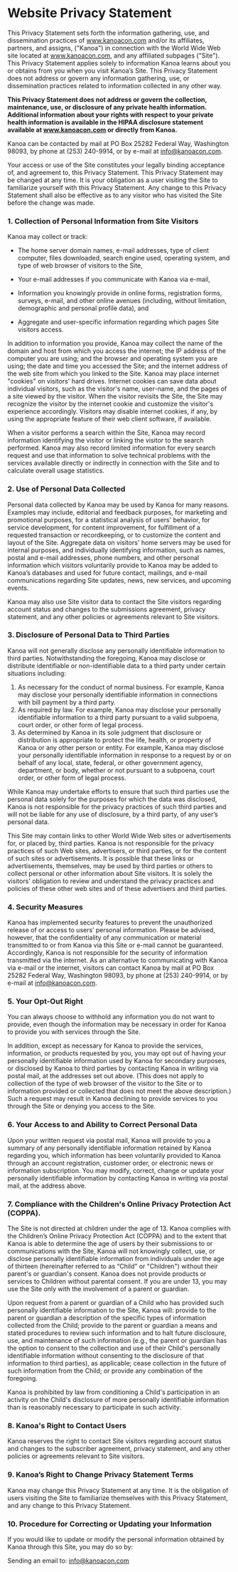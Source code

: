 
# Website Privacy Statement

This Privacy Statement sets forth the information gathering, use, and dissemination practices of www.kanoacon.com and/or its affiliates, partners, and assigns, ("Kanoa") in connection with the World Wide Web site located at www.kanoacon.com, and any affiliated subpages ("Site").  This Privacy Statement applies solely to information Kanoa learns about you or obtains from you when you visit Kanoa’s Site.  This Privacy Statement does not address or govern any information gathering, use, or dissemination practices related to information collected in any other way.

**This Privacy Statement does not address or govern the collection, maintenance, use, or disclosure of any private health information.  Additional information about your rights with respect to your private health information is available in the HIPAA disclosure statement available at www.kanoacon.com or directly from Kanoa.**

Kanoa can be contacted by mail at PO Box 25282 Federal Way, Washington 98093, by phone at (253) 240-9914, or by e-mail at info@kanoacon.com.

Your access or use of the Site constitutes your legally binding acceptance of, and agreement to, this Privacy Statement.  This Privacy Statement may be changed at any time.  It is your obligation as a user visiting the Site to familiarize yourself with this Privacy Statement.  Any change to this Privacy Statement shall also be effective as to any visitor who has visited the Site before the change was made.

### 1. Collection of Personal Information from Site Visitors

Kanoa may collect or track:

* The home server domain names, e-mail addresses, type of client computer, files downloaded, search engine used, operating system, and type of web browser of visitors to the Site,

* Your e-mail addresses if you communicate with Kanoa via e-mail,

* Information you knowingly provide in online forms, registration forms, surveys, e-mail, and other online avenues (including, without limitation, demographic and personal profile data), and

* Aggregate and user-specific information regarding which pages Site visitors access.

In addition to information you provide, Kanoa may collect the name of the domain and host from which you access the internet; the IP address of the computer you are using; and the browser and operating system you are using; the date and time you accessed the Site; and the internet address of the web site from which you linked to the Site.  Kanoa may place internet "cookies" on visitors' hard drives.  Internet cookies can save data about individual visitors, such as the visitor's name, user-name, and the pages of a site viewed by the visitor.  When the visitor revisits the Site, the Site may recognize the visitor by the internet cookie and customize the visitor's experience accordingly.  Visitors may disable internet cookies, if any, by using the appropriate feature of their web client software, if available.

When a visitor performs a search within the Site, Kanoa may record information identifying the visitor or linking the visitor to the search performed.  Kanoa may also record limited information for every search request and use that information to solve technical problems with the services available directly or indirectly in connection with the Site and to calculate overall usage statistics.

### 2. Use of Personal Data Collected

Personal data collected by Kanoa may be used by Kanoa for many reasons.  Examples may include, editorial and feedback purposes, for marketing and promotional purposes, for a statistical analysis of users' behavior, for service development, for content improvement, for fulfillment of a requested transaction or recordkeeping, or to customize the content and layout of the Site.  Aggregate data on visitors' home servers may be used for internal purposes, and individually identifying information, such as names, postal and e-mail addresses, phone numbers, and other personal information which visitors voluntarily provide to Kanoa may be added to Kanoa’s databases and used for future contact, mailings, and e-mail communications regarding Site updates, news, new services, and upcoming events.

Kanoa may also use Site visitor data to contact the Site visitors regarding account status and changes to the submissions agreement, privacy statement, and any other policies or agreements relevant to Site visitors.

### 3. Disclosure of Personal Data to Third Parties

Kanoa will not generally disclose any personally identifiable information to third parties.  Notwithstanding the foregoing, Kanoa may disclose or distribute identifiable or non-identifiable data to a third party under certain situations including:

1.  As necessary for the conduct of normal business.  For example, Kanoa may disclose your personally identifiable information in connections with bill payment by a third party.
2.  As required by law.  For example, Kanoa may disclose your personally identifiable information to a third party pursuant to a valid subpoena, court order, or other form of legal process.
3.  As determined by Kanoa in its sole judgment that disclosure or distribution is appropriate to protect the life, health, or property of Kanoa or any other person or entity.  For example, Kanoa may disclose your personally identifiable information in response to a request by or on behalf of any local, state, federal, or other government agency, department, or body, whether or not pursuant to a subpoena, court order, or other form of legal process.

While Kanoa may undertake efforts to ensure that such third parties use the personal data solely for the purposes for which the data was disclosed, Kanoa is not responsible for the privacy practices of such third parties and will not be liable for any use of disclosure, by a third party, of any user’s personal data.

This Site may contain links to other World Wide Web sites or advertisements for, or placed by, third parties.  Kanoa is not responsible for the privacy practices of such Web sites, advertisers, or third parties, or for the content of such sites or advertisements.  It is possible that these links or advertisements, themselves, may be used by third parties or others to collect personal or other information about Site visitors.  It is solely the visitors' obligation to review and understand the privacy practices and policies of these other web sites and of these advertisers and third parties.

### 4. Security Measures

Kanoa has implemented security features to prevent the unauthorized release of or access to users’ personal information.  Please be advised, however, that the confidentiality of any communication or material transmitted to or from Kanoa via this Site or e-mail cannot be guaranteed.  Accordingly, Kanoa is not responsible for the security of information transmitted via the internet.  As an alternative to communicating with Kanoa via e-mail or the internet, visitors can contact Kanoa by mail at PO Box 25282 Federal Way, Washington 98093, by phone at (253) 240-9914, or by e-mail at info@kanoacon.com.

### 5. Your Opt-Out Right

You can always choose to withhold any information you do not want to provide, even though the information may be necessary in order for Kanoa to provide you with services through the Site.

In addition, except as necessary for Kanoa to provide the services, information, or products requested by you, you may opt out of having your personally identifiable information used by Kanoa for secondary purposes, or disclosed by Kanoa to third parties by contacting Kanoa in writing via postal mail, at the addresses set out above. (This does not apply to collection of the type of web browser of the visitor to the Site or to information provided or collected that does not meet the above description.)  Such a request may result in Kanoa declining to provide services to you through the Site or denying you access to the Site.

### 6. Your Access to and Ability to Correct Personal Data

Upon your written request via postal mail, Kanoa will provide to you a summary of any personally identifiable information retained by Kanoa regarding you, which information has been voluntarily provided to Kanoa through an account registration, customer order, or electronic news or information subscription.  You may modify, correct, change or update your personally identifiable information by contacting Kanoa in writing via postal mail, at the address above.

### 7. Compliance with the Children's Online Privacy Protection Act (COPPA).

The Site is not directed at children under the age of 13.  Kanoa complies with the Children’s Online Privacy Protection Act (COPPA) and to the extent that Kanoa is able to determine the age of users by their submissions to or communications with the Site, Kanoa will not knowingly collect, use, or disclose personally identifiable information from individuals under the age of thirteen (hereinafter referred to as “Child” or "Children") without their parent's or guardian's consent.  Kanoa does not provide products or services to Children without parental consent.  If you are under 13, you may use the Site only with the involvement of a parent or guardian.

Upon request from a parent or guardian of a Child who has provided such personally identifiable information to the Site, Kanoa will: provide to the parent or guardian a description of the specific types of information collected from the Child; provide to the parent or guardian a means and stated procedures to review such information and to halt future disclosure, use, and maintenance of such information (e.g., the parent or guardian has the option to consent to the collection and use of their Child's personally identifiable information without consenting to the disclosure of that information to third parties), as applicable; cease collection in the future of such information from the Child; or provide any combination of the foregoing.

Kanoa is prohibited by law from conditioning a Child's participation in an activity on the Child's disclosure of more personally identifiable information than is reasonably necessary to participate in such activity.

### 8. Kanoa's Right to Contact Users

Kanoa reserves the right to contact Site visitors regarding account status and changes to the subscriber agreement, privacy statement, and any other policies or agreements relevant to Site visitors.

### 9. Kanoa’s Right to Change Privacy Statement Terms

Kanoa may change this Privacy Statement at any time.  It is the obligation of users visiting the Site to familiarize themselves with this Privacy Statement, and any change to this Privacy Statement.

### 10. Procedure for Correcting or Updating your Information

If you would like to update or modify the personal information obtained by Kanoa through this Site, you may do so by:

Sending an email to: info@kanoacon.com
